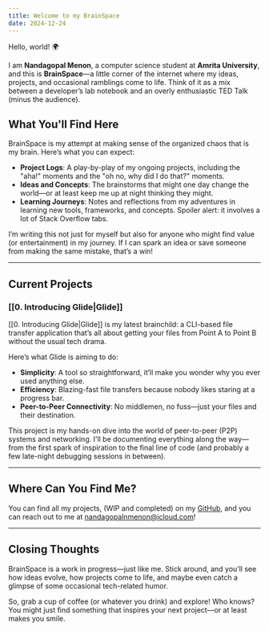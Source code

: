 ```yaml
---
title: Welcome to my BrainSpace
date: 2024-12-24
---
```

Hello, world! 🌍  

I am **Nandagopal Menon**, a computer science student at **Amrita University**, and this is **BrainSpace**—a little corner of the internet where my ideas, projects, and occasional ramblings come to life. Think of it as a mix between a developer’s lab notebook and an overly enthusiastic TED Talk (minus the audience).  
## What You'll Find Here  
BrainSpace is my attempt at making sense of the organized chaos that is my brain. Here’s what you can expect:  
- **Project Logs**: A play-by-play of my ongoing projects, including the "aha!" moments and the "oh no, why did I do that?" moments.  
- **Ideas and Concepts**: The brainstorms that might one day change the world—or at least keep me up at night thinking they might.  
- **Learning Journeys**: Notes and reflections from my adventures in learning new tools, frameworks, and concepts. Spoiler alert: it involves a lot of Stack Overflow tabs.  

I’m writing this not just for myself but also for anyone who might find value (or entertainment) in my journey. If I can spark an idea or save someone from making the same mistake, that’s a win!  

---
## Current Projects  

### [[0. Introducing Glide|Glide]]  
[[0. Introducing Glide|Glide]] is my latest brainchild: a CLI-based file transfer application that’s all about getting your files from Point A to Point B without the usual tech drama.  

Here’s what Glide is aiming to do:  
- **Simplicity**: A tool so straightforward, it’ll make you wonder why you ever used anything else.  
- **Efficiency**: Blazing-fast file transfers because nobody likes staring at a progress bar.  
- **Peer-to-Peer Connectivity**: No middlemen, no fuss—just your files and their destination.  

This project is my hands-on dive into the world of peer-to-peer (P2P) systems and networking. I'll be documenting everything along the way—from the first spark of inspiration to the final line of code (and probably a few late-night debugging sessions in between).  

---
## Where Can You Find Me?
You can find all my projects, (WIP and completed) on my [GitHub](https://github.com/ngpal), and you can reach out to me at nandagopalnmenon@icloud.com!

---
## Closing Thoughts  
BrainSpace is a work in progress—just like me. Stick around, and you’ll see how ideas evolve, how projects come to life, and maybe even catch a glimpse of some occasional tech-related humor.  

So, grab a cup of coffee (or whatever you drink) and explore! Who knows? You might just find something that inspires your next project—or at least makes you smile.
